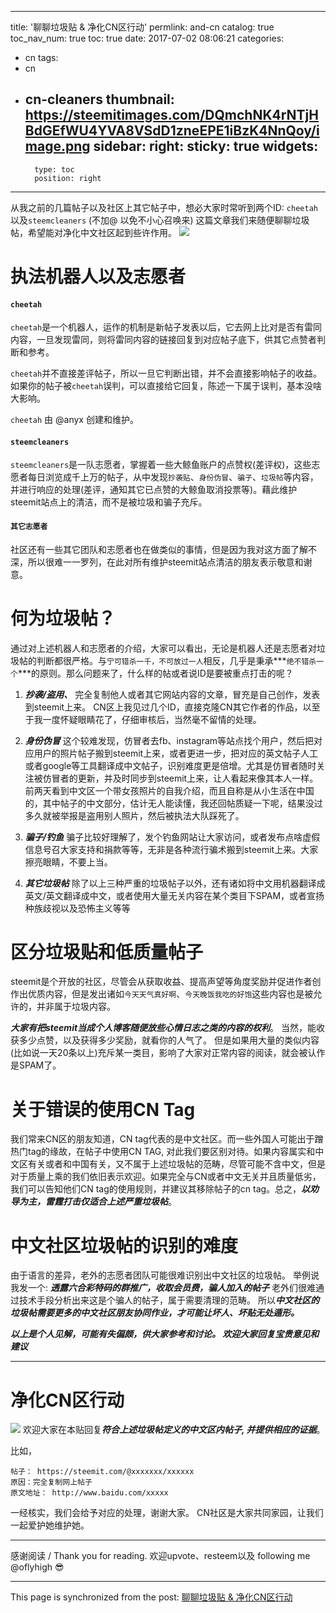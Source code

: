 
---
title: '聊聊垃圾贴 & 净化CN区行动'
permlink: and-cn
catalog: true
toc_nav_num: true
toc: true
date: 2017-07-02 08:06:21
categories:
- cn
tags:
- cn
- cn-cleaners
thumbnail: https://steemitimages.com/DQmchNK4rNTjHBdGEfWU4YVA8VSdD1zneEPE1iBzK4NnQoy/image.png
sidebar:
    right:
        sticky: true
widgets:
    -
        type: toc
        position: right
---


从我之前的几篇帖子以及社区上其它帖子中，想必大家时常听到两个ID:
`cheetah` 以及`steemcleaners` (不加@ 以免不小心召唤来)
这篇文章我们来随便聊聊垃圾帖，希望能对净化中文社区起到些许作用。
![](https://steemitimages.com/DQmchNK4rNTjHBdGEfWU4YVA8VSdD1zneEPE1iBzK4NnQoy/image.png)

# 执法机器人以及志愿者

#### `cheetah`

`cheetah`是一个机器人，运作的机制是新帖子发表以后，它去网上比对是否有雷同内容，一旦发现雷同，则将雷同内容的链接回复到对应帖子底下，供其它点赞者判断和参考。

`cheetah`并不直接差评帖子，所以一旦它判断出错，并不会直接影响帖子的收益。
如果你的帖子被`cheetah`误判，可以直接给它回复，陈述一下属于误判，基本没啥大影响。

`cheetah` 由 @anyx 创建和维护。

#### `steemcleaners`

`steemcleaners`是一队志愿者，掌握着一些大鲸鱼账户的点赞权(差评权)，这些志愿者每日浏览成千上万的帖子，从中发现`抄袭贴`、`身份伪冒`、`骗子`、`垃圾帖`等内容，并进行响应的处理(差评，通知其它已点赞的大鲸鱼取消投票等)。藉此维护steemit站点上的清洁，而不是被垃圾和骗子充斥。

#### `其它志愿者`

社区还有一些其它团队和志愿者也在做类似的事情，但是因为我对这方面了解不深，所以很难一一罗列，在此对所有维护steemit站点清洁的朋友表示敬意和谢意。

# 何为垃圾帖？

通过对上述机器人和志愿者的介绍，大家可以看出，无论是机器人还是志愿者对垃圾帖的判断都很严格。与`宁可错杀一千，不可放过一人`相反，几乎是秉承***`绝不错杀一个`***的原则。那么问题来了，什么样的帖或者说ID是要被重点打击的呢？

1) ***抄袭/盗用、***
完全复制他人或者其它网站内容的文章，冒充是自己创作，发表到steemit上来。
CN区上我见过几个ID，直接克隆CN其它作者的作品，以至于我一度怀疑眼睛花了，仔细审核后，当然毫不留情的处理。

2) ***身份伪冒***
这个较难发现，仿冒者去fb、instagram等站点找个用户，然后把对应用户的照片帖子搬到steemit上来，或者更进一步，把对应的英文帖子人工或者google等工具翻译成中文帖子，识别难度更是倍增。尤其是仿冒者随时关注被仿冒者的更新，并及时同步到steemit上来，让人看起来像其本人一样。前两天看到中文区一个带女孩照片的自我介绍，而且自称是从小生活在中国的，其中帖子的中文部分，估计无人能读懂，我还回帖质疑一下呢，结果没过多久就被举报是盗用别人照片，然后被执法大队踩死了。

3) ***骗子/钓鱼***
骗子比较好理解了，发个钓鱼网站让大家访问，或者发布点啥虚假信息号召大家支持和捐款等等，无非是各种流行骗术搬到steemit上来。大家擦亮眼睛，不要上当。

4) ***其它垃圾帖***
除了以上三种严重的垃圾帖子以外，还有诸如将中文用机器翻译成英文/英文翻译成中文，或者使用大量无关内容在某个类目下SPAM，或者宣扬种族歧视以及恐怖主义等等

# 区分垃圾贴和低质量帖子

steemit是个开放的社区，尽管会从获取收益、提高声望等角度奖励并促进作者创作出优质内容，但是发出诸如`今天天气真好啊`、`今天晚饭我吃的好饱`这些内容也是被允许的，并非属于垃圾内容。

***大家有把steemit当成个人博客随便放些心情日志之类的内容的权利***。
当然，能收获多少点赞，以及获得多少奖励，就看你的人气了。
但是如果用大量的类似内容(比如说一天20条以上)充斥某一类目，影响了大家对正常内容的阅读，就会被认作是SPAM了。

# 关于错误的使用CN Tag

我们常来CN区的朋友知道，CN tag代表的是中文社区。而一些外国人可能出于蹭热门tag的缘故，在帖子中使用CN TAG, 对此我们要区别对待。如果内容属实和中文区有关或者和中国有关，又不属于上述垃圾帖的范畴，尽管可能不含中文，但是对于质量上乘的我们依旧表示欢迎。如果完全与CN或者中文无关并且质量低劣，我们可以告知他们CN tag的使用规则，并建议其移除帖子的cn tag。总之，***以劝导为主，雷霆打击仅适合上述严重垃圾帖***。


# 中文社区垃圾帖的识别的难度

由于语言的差异，老外的志愿者团队可能很难识别出中文社区的垃圾帖。
举例说我发一个: ***透露六合彩特码的群推广，收取会员费，骗人加入的帖子***
老外们很难通过技术手段分析出来这是个骗人的帖子，属于需要清理的范畴。
所以***中文社区的垃圾帖需要更多的中文社区朋友协同作业，才可能让坏人、坏贴无处遁形。***


***以上是个人见解，可能有失偏颇，供大家参考和讨论。
欢迎大家回复宝贵意见和建议***

----
# 净化CN区行动

![](https://steemitimages.com/DQmREKP933PAFRMupCtRML1HVVoJSacCdEB7QGbkLis7uWY/image.png)
欢迎大家在本贴回复***符合上述垃圾帖定义的中文区内帖子, 并提供相应的证据***。

比如，
```
帖子： https://steemit.com/@xxxxxxx/xxxxxx
原因：完全复制网上帖子
原文地址： http://www.baidu.com/xxxxx
```

一经核实，我们会给予对应的处理，谢谢大家。
CN社区是大家共同家园，让我们一起爱护她维护她。

----
感谢阅读 / Thank you for reading.
欢迎upvote、resteem以及 following me @oflyhigh 😎

- - -

This page is synchronized from the post: [聊聊垃圾贴 & 净化CN区行动](https://steemit.com/@oflyhigh/and-cn)
